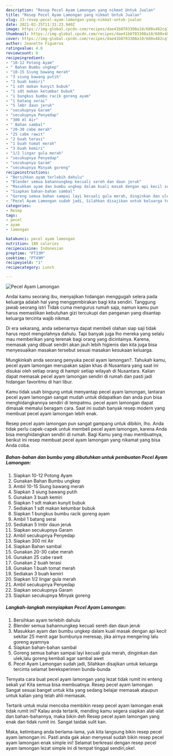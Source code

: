 ```yaml
---
description: "Resep Pecel Ayam Lamongan yang nikmat Untuk Jualan"
title: "Resep Pecel Ayam Lamongan yang nikmat Untuk Jualan"
slug: 23-resep-pecel-ayam-lamongan-yang-nikmat-untuk-jualan
date: 2021-02-25T11:31:23.940Z
image: https://img-global.cpcdn.com/recipes/dae41b0703308a10/680x482cq70/pecel-ayam-lamongan-foto-resep-utama.jpg
thumbnail: https://img-global.cpcdn.com/recipes/dae41b0703308a10/680x482cq70/pecel-ayam-lamongan-foto-resep-utama.jpg
cover: https://img-global.cpcdn.com/recipes/dae41b0703308a10/680x482cq70/pecel-ayam-lamongan-foto-resep-utama.jpg
author: Jeanette Figueroa
ratingvalue: 4.6
reviewcount: 6
recipeingredient:
- "10-12 Potong Ayam"
- " Bahan Bumbu ungkep"
- "10-15 Siung bawang merah"
- "3 siung bawang putih"
- "3 buah kemiri"
- "1 sdt makan kunyit bubuk"
- "1 sdt makan ketumbar bubuk"
- "1 bungkus bumbu racik goreng ayam"
- "1 batang serai"
- "5 lmbr daun jeruk"
- "secukupnya Garam"
- "secukupnya Penyedap"
- "300 ml Air"
- " Bahan sambal"
- "20-30 cabe merah"
- "25 cabe rawit"
- "2 buah terasi"
- "1 buah tomat merah"
- "3 buah kemiri"
- "1/2 lingar gula merah"
- "secukupnya Penyedap"
- "secukupnya Garam"
- "secukupnya Minyak goreng"
recipeinstructions:
- "Bersihkan ayam terlebih dahulu"
- "Blender semua bahannungkep kecuali sereh dan daun jeruk"
- "Masukkan ayam dan bumbu ungkep dalam kuali masak dengan api kecil sekitar 25 menit agar bumbunya meresap, jika airnya mengering lalu goreng ayamnya"
- "Siapkan bahan-bahan sambal"
- "Goreng semua bahan sampai layi kecuali gula merah, dinginkan dan ulek,lalu goreng kembali agar sambal awet"
- "Pecel Ayam Lamongan sudah jadi, Silahkan disajikan untuk keluarga tercinta selamat bereksperimen bunda-bunda"
categories:
- Resep
tags:
- pecel
- ayam
- lamongan

katakunci: pecel ayam lamongan 
nutrition: 188 calories
recipecuisine: Indonesian
preptime: "PT33M"
cooktime: "PT49M"
recipeyield: "1"
recipecategory: Lunch

---
```



![Pecel Ayam Lamongan](https://img-global.cpcdn.com/recipes/dae41b0703308a10/680x482cq70/pecel-ayam-lamongan-foto-resep-utama.jpg)

Andai kamu seorang ibu, menyajikan hidangan menggugah selera pada keluarga adalah hal yang menggembirakan bagi kita sendiri. Tanggung jawab seorang istri Tidak cuma mengurus rumah saja, namun kamu pun harus memastikan kebutuhan gizi tercukupi dan panganan yang disantap keluarga tercinta wajib nikmat.

Di era  sekarang, anda sebenarnya dapat membeli olahan siap saji tidak harus repot mengolahnya dahulu. Tapi banyak juga lho mereka yang selalu mau memberikan yang terenak bagi orang yang dicintainya. Karena, memasak yang dibuat sendiri akan jauh lebih higienis dan kita juga bisa menyesuaikan masakan tersebut sesuai masakan kesukaan keluarga. 



Mungkinkah anda seorang penyuka pecel ayam lamongan?. Tahukah kamu, pecel ayam lamongan merupakan sajian khas di Nusantara yang saat ini disukai oleh setiap orang di hampir setiap wilayah di Nusantara. Kalian dapat memasak pecel ayam lamongan sendiri di rumah dan pasti jadi hidangan favoritmu di hari libur.

Kamu tidak usah bingung untuk menyantap pecel ayam lamongan, lantaran pecel ayam lamongan sangat mudah untuk didapatkan dan anda pun bisa menghidangkannya sendiri di tempatmu. pecel ayam lamongan dapat dimasak memalui beragam cara. Saat ini sudah banyak resep modern yang membuat pecel ayam lamongan lebih enak.

Resep pecel ayam lamongan pun sangat gampang untuk dibikin, lho. Anda tidak perlu capek-capek untuk membeli pecel ayam lamongan, karena Anda bisa menghidangkan sendiri di rumah. Bagi Kamu yang mau membuatnya, berikut ini resep membuat pecel ayam lamongan yang nikamat yang bisa Anda coba.

<!--inarticleads1-->

##### Bahan-bahan dan bumbu yang dibutuhkan untuk pembuatan Pecel Ayam Lamongan:

1. Siapkan 10-12 Potong Ayam
1. Gunakan  Bahan Bumbu ungkep
1. Ambil 10-15 Siung bawang merah
1. Siapkan 3 siung bawang putih
1. Gunakan 3 buah kemiri
1. Siapkan 1 sdt makan kunyit bubuk
1. Sediakan 1 sdt makan ketumbar bubuk
1. Siapkan 1 bungkus bumbu racik goreng ayam
1. Ambil 1 batang serai
1. Sediakan 5 lmbr daun jeruk
1. Siapkan secukupnya Garam
1. Ambil secukupnya Penyedap
1. Siapkan 300 ml Air
1. Siapkan  Bahan sambal
1. Gunakan 20-30 cabe merah
1. Gunakan 25 cabe rawit
1. Gunakan 2 buah terasi
1. Gunakan 1 buah tomat merah
1. Sediakan 3 buah kemiri
1. Siapkan 1/2 lingar gula merah
1. Ambil secukupnya Penyedap
1. Siapkan secukupnya Garam
1. Siapkan secukupnya Minyak goreng




<!--inarticleads2-->

##### Langkah-langkah menyiapkan Pecel Ayam Lamongan:

1. Bersihkan ayam terlebih dahulu
1. Blender semua bahannungkep kecuali sereh dan daun jeruk
1. Masukkan ayam dan bumbu ungkep dalam kuali masak dengan api kecil sekitar 25 menit agar bumbunya meresap, jika airnya mengering lalu goreng ayamnya
1. Siapkan bahan-bahan sambal
1. Goreng semua bahan sampai layi kecuali gula merah, dinginkan dan ulek,lalu goreng kembali agar sambal awet
1. Pecel Ayam Lamongan sudah jadi, Silahkan disajikan untuk keluarga tercinta selamat bereksperimen bunda-bunda




Ternyata cara buat pecel ayam lamongan yang lezat tidak rumit ini enteng sekali ya! Kita semua bisa membuatnya. Resep pecel ayam lamongan Sangat sesuai banget untuk kita yang sedang belajar memasak ataupun untuk kalian yang telah ahli memasak.

Tertarik untuk mulai mencoba membikin resep pecel ayam lamongan enak tidak rumit ini? Kalau anda tertarik, mending kamu segera siapkan alat-alat dan bahan-bahannya, maka bikin deh Resep pecel ayam lamongan yang enak dan tidak rumit ini. Sangat taidak sulit kan. 

Maka, ketimbang anda berlama-lama, yuk kita langsung bikin resep pecel ayam lamongan ini. Pasti anda gak akan menyesal sudah bikin resep pecel ayam lamongan enak simple ini! Selamat berkreasi dengan resep pecel ayam lamongan lezat simple ini di tempat tinggal sendiri,oke!.

